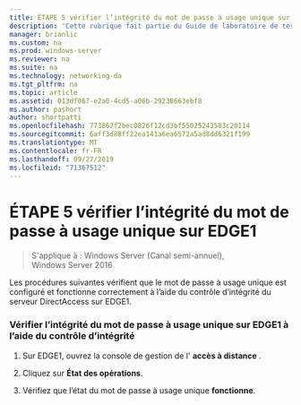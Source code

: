 ```yaml
---
title: ÉTAPE 5 vérifier l’intégrité du mot de passe à usage unique sur EDGE1
description: 'Cette rubrique fait partie du Guide de laboratoire de test : illustrer DirectAccess avec l’authentification par mot de passe à usage unique et RSA SecurID pour Windows Server 2016'
manager: brianlic
ms.custom: na
ms.prod: windows-server
ms.reviewer: na
ms.suite: na
ms.technology: networking-da
ms.tgt_pltfrm: na
ms.topic: article
ms.assetid: 013df067-e2a0-4cd5-a08b-29238663ebf8
ms.author: pashort
author: shortpatti
ms.openlocfilehash: 773862f2bec0826f12cd3bf55025243583c20114
ms.sourcegitcommit: 6aff3d88ff22ea141a6ea6572a5ad8dd6321f199
ms.translationtype: MT
ms.contentlocale: fr-FR
ms.lasthandoff: 09/27/2019
ms.locfileid: "71367512"
---
```

# <a name="step-5-verify-otp-health-on-edge1"></a>ÉTAPE 5 vérifier l’intégrité du mot de passe à usage unique sur EDGE1

>S'applique à : Windows Server (Canal semi-annuel), Windows Server 2016

Les procédures suivantes vérifient que le mot de passe à usage unique est configuré et fonctionne correctement à l’aide du contrôle d’intégrité du serveur DirectAccess sur EDGE1.  
  
### <a name="verify-otp-health-on-edge1-using-directaccess-server-health-monitoring"></a>Vérifier l’intégrité du mot de passe à usage unique sur EDGE1 à l’aide du contrôle d’intégrité  
  
1.  Sur EDGE1, ouvrez la console de gestion de l' **accès à distance** .  
  
2.  Cliquez sur **État des opérations**.  
  
3.  Vérifiez que l’état du mot de passe à usage unique **fonctionne**.  
  


